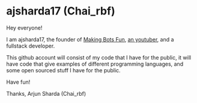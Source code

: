 # ajsharda17 (Chai_rbf)

Hey everyone!

I am ajsharda17, the founder of <a href="https://github.com/MakingBotsFun">Making Bots Fun</a>, <a href="https://youtube.com/chairbf">an youtuber</a>, and a fullstack developer.

This github account will consist of my code that I have for the public, it will have code that give examples of different programming languages, and some open sourced stuff I have for the public.

Have fun!

Thanks,
Arjun Sharda (Chai_rbf)
